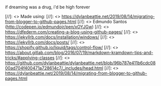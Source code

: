 <p class="horus--subtle">if dreaming was a drug, i'd be high forever</p>

[//]: <> Made using: 
[//]: <> https://dylanbeattie.net/2019/08/14/migrating-from-blogger-to-github-pages.html
[//]: <> Edmundo Santos (http://codepen.io/edmundojr/pen/xOYJGw)
[//]: <> https://dfederm.com/creating-a-blog-using-github-pages/
[//]: <> https://jekyllrb.com/docs/installation/windows/
[//]: <> https://jekyllrb.com/docs/posts/
[//]: <> https://shopify.github.io/liquid/tags/control-flow/
[//]: <> https://about.gitlab.com/blog/2016/07/19/markdown-kramdown-tips-and-tricks/#applying-classes
[//]: <> https://github.com/dylanbeattie/dylanbeattie.net/blob/96b787e411b6cdc0800ad704f400471a728614c7/_includes/head.html
[//]: <> https://dylanbeattie.net/2019/08/14/migrating-from-blogger-to-github-pages.html